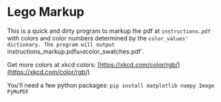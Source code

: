 # Lego Markup

This is a quick and dirty program to markup the pdf at `instructions.pdf` with colors and color numbers determined by the `color_values' dictionary.
The program will output `instructions_markup.pdf` and `color_swatches.pdf`.

Get more colors at xkcd colors: [https://xkcd.com/color/rgb/](https://xkcd.com/color/rgb/)

You'll need a few python packages: `pip install matplotlib numpy Image PyMuPDF`
